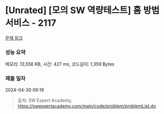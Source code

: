 # [Unrated] [모의 SW 역량테스트] 홈 방범 서비스 - 2117 

[문제 링크](https://swexpertacademy.com/main/code/problem/problemDetail.do?contestProbId=AV5V61LqAf8DFAWu) 

### 성능 요약

메모리: 13,556 KB, 시간: 427 ms, 코드길이: 1,359 Bytes

### 제출 일자

2024-04-30 09:19



> 출처: SW Expert Academy, https://swexpertacademy.com/main/code/problem/problemList.do
